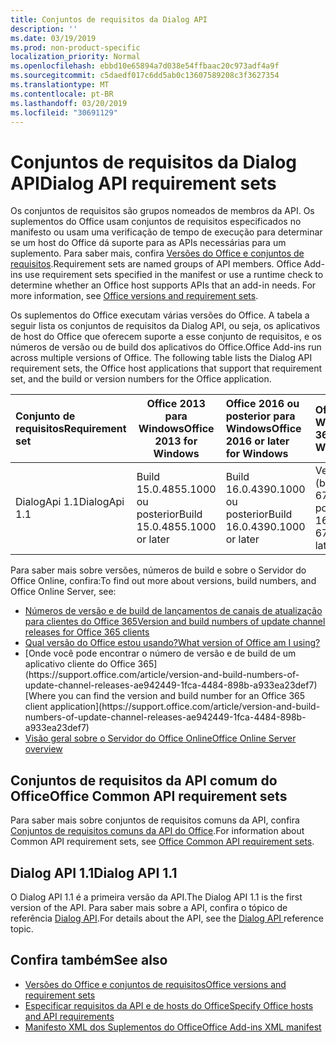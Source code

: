 ```yaml
---
title: Conjuntos de requisitos da Dialog API
description: ''
ms.date: 03/19/2019
ms.prod: non-product-specific
localization_priority: Normal
ms.openlocfilehash: ebbd10e65894a7d038e54ffbaac20c973adf4a9f
ms.sourcegitcommit: c5daedf017c6dd5ab0c13607589208c3f3627354
ms.translationtype: MT
ms.contentlocale: pt-BR
ms.lasthandoff: 03/20/2019
ms.locfileid: "30691129"
---
```

# <a name="dialog-api-requirement-sets"></a><span data-ttu-id="a3f43-102">Conjuntos de requisitos da Dialog API</span><span class="sxs-lookup"><span data-stu-id="a3f43-102">Dialog API requirement sets</span></span>

<span data-ttu-id="a3f43-p101">Os conjuntos de requisitos são grupos nomeados de membros da API. Os suplementos do Office usam conjuntos de requisitos especificados no manifesto ou usam uma verificação de tempo de execução para determinar se um host do Office dá suporte para as APIs necessárias para um suplemento. Para saber mais, confira [Versões do Office e conjuntos de requisitos](/office/dev/add-ins/develop/office-versions-and-requirement-sets).</span><span class="sxs-lookup"><span data-stu-id="a3f43-p101">Requirement sets are named groups of API members. Office Add-ins use requirement sets specified in the manifest or use a runtime check to determine whether an Office host supports APIs that an add-in needs. For more information, see [Office versions and requirement sets](/office/dev/add-ins/develop/office-versions-and-requirement-sets).</span></span>

<span data-ttu-id="a3f43-p102">Os suplementos do Office executam várias versões do Office. A tabela a seguir lista os conjuntos de requisitos da Dialog API, ou seja, os aplicativos de host do Office que oferecem suporte a esse conjunto de requisitos, e os números de versão ou de build dos aplicativos do Office.</span><span class="sxs-lookup"><span data-stu-id="a3f43-p102">Office Add-ins run across multiple versions of Office. The following table lists the Dialog API requirement sets, the Office host applications that support that requirement set, and the build or version numbers for the Office application.</span></span>

|  <span data-ttu-id="a3f43-108">Conjunto de requisitos</span><span class="sxs-lookup"><span data-stu-id="a3f43-108">Requirement set</span></span>  | <span data-ttu-id="a3f43-109">Office 2013 para Windows</span><span class="sxs-lookup"><span data-stu-id="a3f43-109">Office 2013 for Windows</span></span> | <span data-ttu-id="a3f43-110">Office 2016 ou posterior para Windows</span><span class="sxs-lookup"><span data-stu-id="a3f43-110">Office 2016 or later for Windows</span></span>   | <span data-ttu-id="a3f43-111">Office 365 para Windows</span><span class="sxs-lookup"><span data-stu-id="a3f43-111">Office 365 for Windows</span></span> |  <span data-ttu-id="a3f43-112">Office 365 para iPad</span><span class="sxs-lookup"><span data-stu-id="a3f43-112">Office 365 for iPad</span></span>  |  <span data-ttu-id="a3f43-113">Office 365 para Mac</span><span class="sxs-lookup"><span data-stu-id="a3f43-113">Office 365 for Mac</span></span>  | <span data-ttu-id="a3f43-114">Office Online</span><span class="sxs-lookup"><span data-stu-id="a3f43-114">Office Online</span></span>  |  <span data-ttu-id="a3f43-115">Servidor do Office Online</span><span class="sxs-lookup"><span data-stu-id="a3f43-115">Office Online Server</span></span>  |
|:-----|-----|:-----|:-----|:-----|:-----|:-----|:-----|
| <span data-ttu-id="a3f43-116">DialogApi 1.1</span><span class="sxs-lookup"><span data-stu-id="a3f43-116">DialogApi 1.1</span></span>  | <span data-ttu-id="a3f43-117">Build 15.0.4855.1000 ou posterior</span><span class="sxs-lookup"><span data-stu-id="a3f43-117">Build 15.0.4855.1000 or later</span></span> | <span data-ttu-id="a3f43-118">Build 16.0.4390.1000 ou posterior</span><span class="sxs-lookup"><span data-stu-id="a3f43-118">Build 16.0.4390.1000 or later</span></span> | <span data-ttu-id="a3f43-119">Versão 1602 (build 6741.0000) ou posterior</span><span class="sxs-lookup"><span data-stu-id="a3f43-119">Version 1602 (Build 6741.0000) or later</span></span> | <span data-ttu-id="a3f43-120">1.22 ou posterior</span><span class="sxs-lookup"><span data-stu-id="a3f43-120">1.22 or later</span></span> | <span data-ttu-id="a3f43-121">15.20 ou posterior</span><span class="sxs-lookup"><span data-stu-id="a3f43-121">15.20 or later</span></span>| <span data-ttu-id="a3f43-122">Janeiro de 2017</span><span class="sxs-lookup"><span data-stu-id="a3f43-122">January 2017</span></span> | <span data-ttu-id="a3f43-123">Versão 1608 (build 7601.6800) ou posterior</span><span class="sxs-lookup"><span data-stu-id="a3f43-123">Version 1608 (Build 7601.6800) or later</span></span>|

<span data-ttu-id="a3f43-124">Para saber mais sobre versões, números de build e sobre o Servidor do Office Online, confira:</span><span class="sxs-lookup"><span data-stu-id="a3f43-124">To find out more about versions, build numbers, and Office Online Server, see:</span></span>

- [<span data-ttu-id="a3f43-125">Números de versão e de build de lançamentos de canais de atualização para clientes do Office 365</span><span class="sxs-lookup"><span data-stu-id="a3f43-125">Version and build numbers of update channel releases for Office 365 clients</span></span>](https://support.office.com/article/version-and-build-numbers-of-update-channel-releases-ae942449-1fca-4484-898b-a933ea23def7)
- [<span data-ttu-id="a3f43-126">Qual versão do Office estou usando?</span><span class="sxs-lookup"><span data-stu-id="a3f43-126">What version of Office am I using?</span></span>](https://support.office.com/article/What-version-of-Office-am-I-using-932788b8-a3ce-44bf-bb09-e334518b8b19)
- <span data-ttu-id="a3f43-127">
  [Onde você pode encontrar o número de versão e de build de um aplicativo cliente do Office 365](https://support.office.com/article/version-and-build-numbers-of-update-channel-releases-ae942449-1fca-4484-898b-a933ea23def7)</span><span class="sxs-lookup"><span data-stu-id="a3f43-127">[Where you can find the version and build number for an Office 365 client application](https://support.office.com/article/version-and-build-numbers-of-update-channel-releases-ae942449-1fca-4484-898b-a933ea23def7)</span></span>
- [<span data-ttu-id="a3f43-128">Visão geral sobre o Servidor do Office Online</span><span class="sxs-lookup"><span data-stu-id="a3f43-128">Office Online Server overview</span></span>](/officeonlineserver/office-online-server-overview)

## <a name="office-common-api-requirement-sets"></a><span data-ttu-id="a3f43-129">Conjuntos de requisitos da API comum do Office</span><span class="sxs-lookup"><span data-stu-id="a3f43-129">Office Common API requirement sets</span></span>

<span data-ttu-id="a3f43-130">Para saber mais sobre conjuntos de requisitos comuns da API, confira [Conjuntos de requisitos comuns da API do Office](office-add-in-requirement-sets.md).</span><span class="sxs-lookup"><span data-stu-id="a3f43-130">For information about Common API requirement sets, see [Office Common API requirement sets](office-add-in-requirement-sets.md).</span></span>

## <a name="dialog-api-11"></a><span data-ttu-id="a3f43-131">Dialog API 1.1</span><span class="sxs-lookup"><span data-stu-id="a3f43-131">Dialog API 1.1</span></span>

<span data-ttu-id="a3f43-132">O Dialog API 1.1 é a primeira versão da API.</span><span class="sxs-lookup"><span data-stu-id="a3f43-132">The Dialog API 1.1 is the first version of the API.</span></span> <span data-ttu-id="a3f43-133">Para saber mais sobre a API, confira o tópico de referência [Dialog API](/javascript/api/office/office.ui).</span><span class="sxs-lookup"><span data-stu-id="a3f43-133">For details about the API, see the [Dialog API ](/javascript/api/office/office.ui) reference topic.</span></span>

## <a name="see-also"></a><span data-ttu-id="a3f43-134">Confira também</span><span class="sxs-lookup"><span data-stu-id="a3f43-134">See also</span></span>

- [<span data-ttu-id="a3f43-135">Versões do Office e conjuntos de requisitos</span><span class="sxs-lookup"><span data-stu-id="a3f43-135">Office versions and requirement sets</span></span>](/office/dev/add-ins/develop/office-versions-and-requirement-sets)
- [<span data-ttu-id="a3f43-136">Especificar requisitos da API e de hosts do Office</span><span class="sxs-lookup"><span data-stu-id="a3f43-136">Specify Office hosts and API requirements</span></span>](/office/dev/add-ins/develop/specify-office-hosts-and-api-requirements)
- [<span data-ttu-id="a3f43-137">Manifesto XML dos Suplementos do Office</span><span class="sxs-lookup"><span data-stu-id="a3f43-137">Office Add-ins XML manifest</span></span>](/office/dev/add-ins/develop/add-in-manifests)
